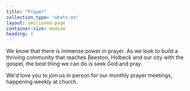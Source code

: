 ```yaml
---
title: "Prayer"
collection_type: "whats-on"
layout: sectioned-page
container-size: medium
heading: 1
---
```


We know that there is immense power in prayer. As we look to build a thriving community that reaches Beeston, Holbeck and our city with the gospel, the best thing we can do is seek God and pray.

We'd love you to join us in person for our monthly prayer meetings, happening weekly at church.
